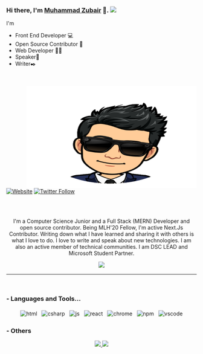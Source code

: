 ### Hi there, I'm [Muhammad Zubair](https://mzubair21.github.io) 👋. ![](https://pronoun.cyou/x/y?subject=He&object=Him&height=20)

I'm

- Front End Developer 💻
- Open Source Contributor 🤝
- Web Developer 👨‍💻
- Speaker🎤
- Writer✒️

<br />
<p align="right">
<img align="right" height="270px" width="450px" src="https://raw.githubusercontent.com/mzubair21/mzubair21/master/svg/emojis/mzubair21.svg" />

<p align="center">

[![Website](https://img.shields.io/website?label=M.Zubair&style=for-the-badge&url=https%3A%2F%2Fmzubair21.github.io)](https://mzubair21.github.io)
[![Twitter Follow](https://img.shields.io/twitter/follow/zubihyper?color=1DA1F2&logo=twitter&style=for-the-badge)](https://twitter.com/intent/follow?original_referer=https%3A%2F%2Fgithub.com%2Fzubihyper&screen_name=zubihyper)

</p>

</p>
<br />
<br />
<p align="center">
   I'm a Computer Science Junior and a Full Stack (MERN) Developer and open source contributor. Being MLH'20 Fellow, I'm active Next.Js Contributor. Writing down what I have learned and sharing it with others is what I love to do. I love to write and speak about new technologies.
I am also an active member of technical communities. I am DSC LEAD and Microsoft Student Partner.
</p>

<!-- Statistics -->

<p align="center" >
  <a href="https://github.com/anuraghazra/github-readme-stats"> 
    <img  src="https://github-readme-stats.vercel.app/api?username=khattakdev&&show_icons=true"/>
  </a>
</p>

---

<br />

### - Languages and Tools...

<p align="center">
  <!-- For more icons please follow  https://github.com/MikeCodesDotNET/ColoredBadges -->
  <img src="https://raw.githubusercontent.com/khattakdev/khattakdev/master/svg/dev/languages/html.svg" alt="html" style="vertical-align:top; margin:4px">    
  <img src="https://raw.githubusercontent.com/khattakdev/khattakdev/master/svg/dev/languages/csharp.svg" alt="csharp" style="vertical-align:top; margin:4px">
  <img src="https://raw.githubusercontent.com/khattakdev/khattakdev/master/svg/dev/languages/js.svg" alt="js" style="vertical-align:top; margin:4px">
  <img src="https://raw.githubusercontent.com/khattakdev/khattakdev/master/svg/dev/frameworks/react.svg" alt="react" style="vertical-align:top; margin:4px">
  <img src="https://raw.githubusercontent.com/khattakdev/khattakdev/master/svg/dev/misc/chrome.svg" alt="chrome" style="vertical-align:top; margin:4px">
  <img src="https://raw.githubusercontent.com/khattakdev/khattakdev/master/svg/dev/services/npm.svg" alt="npm" style="vertical-align:top; margin:4px">
  <img src="https://raw.githubusercontent.com/khattakdev/khattakdev/master/svg/dev/tools/visualstudio_code.svg" alt="vscode" style="vertical-align:top; margin:4px">
</p>

### - Others

<p align="center">
  <a href="https://dev.to/khattakdev">
    <img src="https://raw.githubusercontent.com/khattakdev/khattakdev/master/svg/blogs/devto.svg"> 
  </a>
  <a href="https://anchor.fm/khattakdev">
  <img src="https://raw.githubusercontent.com/khattakdev/khattakdev/master/svg/streaming/podcast.svg">
  </a>
</p>
